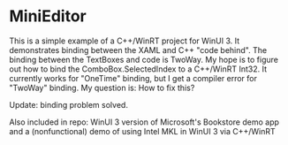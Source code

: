 # MiniEditor
This is a simple example of a C++/WinRT project for WinUI 3.  It demonstrates binding between the XAML and C++ "code behind".  The binding between the TextBoxes and code is TwoWay.  My hope is to figure out how to bind the ComboBox.SelectedIndex to a C++/WinRT Int32.  It currently works for "OneTime" binding, but I get a compiler error for "TwoWay" binding.  My question is: How to fix this?

Update: binding problem solved.

Also included in repo: WinUI 3 version of Microsoft's Bookstore demo app and a (nonfunctional) demo of using Intel MKL in WinUI 3 via C++/WinRT
